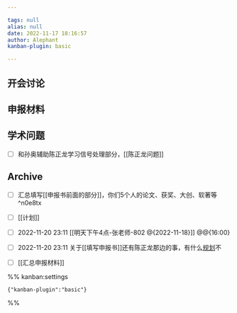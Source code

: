 ```yaml
---

tags: null
alias: null
date: 2022-11-17 18:16:57
author: Alephant
kanban-plugin: basic

---
```


## 开会讨论



## 申报材料



## 学术问题

- [ ] 和孙奥辅助陈正龙学习信号处理部分，[[陈正龙问题]]


## Archive

- [ ] 汇总填写[[申报书前面的部分]]，你们5个人的论文、获奖、大创、软著等 ^n0e8tx
- [ ] [[计划]]
- [ ] 2022-11-20 23:11 [[明天下午4点-张老师-802 @{2022-11-18}]] @@{16:00}
- [ ] 2022-11-20 23:11 关于[[填写申报书]]还有陈正龙那边的事，有什么[规划](计划)不
- [ ] [[汇总申报材料]]




%% kanban:settings
```
{"kanban-plugin":"basic"}
```
%%